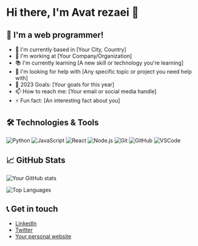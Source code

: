 # Hi there, I'm Avat rezaei 👋

## 🌱 I'm a web programmer!

- 📍 I'm currently based in [Your City, Country]
- 💼 I'm working at [Your Company/Organization]
- 📚 I'm currently learning [A new skill or technology you're learning]
- 🤔 I'm looking for help with [Any specific topic or project you need help with]
- 🥅 2023 Goals: [Your goals for this year]
- 📫 How to reach me: [Your email or social media handle]
- ⚡ Fun fact: [An interesting fact about you]

## 🛠️ Technologies & Tools

![Python](https://img.shields.io/badge/-Python-3776AB?logo=python&logoColor=white)
![JavaScript](https://img.shields.io/badge/-JavaScript-F7DF1E?logo=javascript&logoColor=black)
![React](https://img.shields.io/badge/-React-61DAFB?logo=react&logoColor=white)
![Node.js](https://img.shields.io/badge/-Node.js-339933?logo=node.js&logoColor=white)
![Git](https://img.shields.io/badge/-Git-F05032?logo=git&logoColor=white)
![GitHub](https://img.shields.io/badge/-GitHub-181717?logo=github&logoColor=white)
![VSCode](https://img.shields.io/badge/-VSCode-007ACC?logo=visual-studio-code&logoColor=white)

<!-- Add or remove any technologies you're familiar with -->

## 📈 GitHub Stats

![Your GitHub stats](https://github-readme-stats.vercel.app/api?username=yourusername&show_icons=true&theme=default)

![Top Languages](https://github-readme-stats.vercel.app/api/top-langs/?username=yourusername&layout=compact)

<!-- Replace 'yourusername' with your actual GitHub username -->

## 📞 Get in touch

- [LinkedIn](https://www.linkedin.com/in/yourusername/)
- [Twitter](https://twitter.com/yourusername)
- [Your personal website](https://www.yourwebsite.com)
